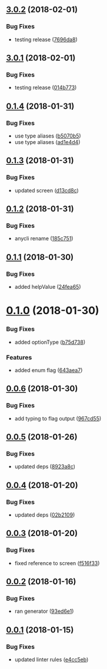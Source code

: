 <a name="3.0.2"></a>
## [3.0.2](https://github.com/anycli/parser/compare/014b773c2ef72cd23e4d2aef03f3584aaf5cf9cc...v3.0.2) (2018-02-01)


### Bug Fixes

* testing release ([7696da8](https://github.com/anycli/parser/commit/7696da8))

<a name="3.0.1"></a>
## [3.0.1](https://github.com/anycli/parser/compare/17e930cc32fb75f359fc9de987618e8f0e721e87...v3.0.1) (2018-02-01)


### Bug Fixes

* testing release ([014b773](https://github.com/anycli/parser/commit/014b773))

<a name="0.1.4"></a>
## [0.1.4](https://github.com/anycli/parser/compare/d13cd8c60bd97be956f17d6127583254300c3bdf...v0.1.4) (2018-01-31)


### Bug Fixes

* use type aliases ([b5070b5](https://github.com/anycli/parser/commit/b5070b5))
* use type aliases ([ad1e4d4](https://github.com/anycli/parser/commit/ad1e4d4))

<a name="0.1.3"></a>
## [0.1.3](https://github.com/anycli/parser/compare/185c7510312c5fda963665f5a68dfb19702f1193...v0.1.3) (2018-01-31)


### Bug Fixes

* updated screen ([d13cd8c](https://github.com/anycli/parser/commit/d13cd8c))

<a name="0.1.2"></a>
## [0.1.2](https://github.com/anycli/parser/compare/ad33c1f50901a6e42d2f0f1706b0ca8f74a8069c...v0.1.2) (2018-01-31)


### Bug Fixes

* anycli rename ([185c751](https://github.com/anycli/parser/commit/185c751))

<a name="0.1.1"></a>
## [0.1.1](https://github.com/dxcli/parser/compare/b75d73855fa22808ad9b2777c32734c65f4cf7e6...v0.1.1) (2018-01-30)


### Bug Fixes

* added helpValue ([24fea65](https://github.com/dxcli/parser/commit/24fea65))

<a name="0.1.0"></a>
# [0.1.0](https://github.com/dxcli/parser/compare/967cd55130b1117021ac8d76f82b0b97806a637d...v0.1.0) (2018-01-30)


### Bug Fixes

* added optionType ([b75d738](https://github.com/dxcli/parser/commit/b75d738))


### Features

* added enum flag ([643aea7](https://github.com/dxcli/parser/commit/643aea7))

<a name="0.0.6"></a>
## [0.0.6](https://github.com/dxcli/parser/compare/8923a8c098c8d7dc1a6ccb2d18e3a625cb7b5c8c...v0.0.6) (2018-01-30)


### Bug Fixes

* add typing to flag output ([967cd55](https://github.com/dxcli/parser/commit/967cd55))

<a name="0.0.5"></a>
## [0.0.5](https://github.com/dxcli/parser/compare/02b2109bb9c98a5d5745fd9ad798e745e23ab26d...v0.0.5) (2018-01-26)


### Bug Fixes

* updated deps ([8923a8c](https://github.com/dxcli/parser/commit/8923a8c))

<a name="0.0.4"></a>
## [0.0.4](https://github.com/dxcli/parser/compare/f516f3375e942fabfcffe5d3e105729a3ec3762e...v0.0.4) (2018-01-20)


### Bug Fixes

* updated deps ([02b2109](https://github.com/dxcli/parser/commit/02b2109))

<a name="0.0.3"></a>
## [0.0.3](https://github.com/dxcli/parser/compare/93ed6e1f76da7c5ad3a6d738f781d2a146587cb3...v0.0.3) (2018-01-20)


### Bug Fixes

* fixed reference to screen ([f516f33](https://github.com/dxcli/parser/commit/f516f33))

<a name="0.0.2"></a>
## [0.0.2](https://github.com/dxcli/parser/compare/e4cc5eb833cda05c55791c475352db5707b3d13e...v0.0.2) (2018-01-16)


### Bug Fixes

* ran generator ([93ed6e1](https://github.com/dxcli/parser/commit/93ed6e1))

<a name="0.0.1"></a>
## [0.0.1](https://github.com/dxcli/parser/compare/366f6afd964cbb91e4819a8801e86d6f6dd2b3a7...v0.0.1) (2018-01-15)


### Bug Fixes

* updated linter rules ([e4cc5eb](https://github.com/dxcli/parser/commit/e4cc5eb))

